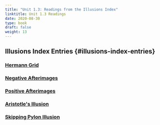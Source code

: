 ```yaml
---
title: "Unit 1.3: Readings from the Illusions Index"
linktitle: Unit 1.3 Readings
date: 2020-08-30
type: book
draft: false
weight: 13
---
```


## Illusions Index Entries {#illusions-index-entries}

### [Hermann Grid](https://www.illusionsindex.org/i/hermann-grid)

### [Negative Afterimages](https://www.illusionsindex.org/ir/negative-afterimages)

### [Positive Afterimages](https://www.illusionsindex.org/i/positive-afterimages)

### [Aristotle's Illusion](https://www.illusionsindex.org/i/aristotle)

### [Skipping Pylon Illusion](https://www.illusionsindex.org/i/skipping-pylon)
